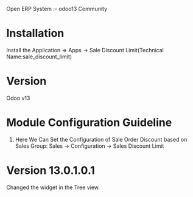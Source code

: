 Open ERP System :- odoo13 Community

Installation
============
Install the Application => Apps -> Sale Discount Limit(Technical Name:sale_discount_limit)

Version
=======
Odoo v13

Module Configuration Guideline
==============================

1. Here We Can Set the Configuration of Sale Order Discount based on Sales Group:
    Sales -> Configuration -> Sales Discount Limit

Version 13.0.1.0.1
==================

Changed the widget in the Tree view.
